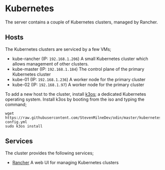 # Kubernetes
The server contains a couple of Kubernetes clusters, managed by Rancher.

## Hosts
The Kubernetes clusters are serviced by a few VMs;

- kube-rancher (IP: `192.168.1.206`) A small Kubernetes cluster which allows management of other clusters.
- kube-master (IP: `192.168.1.184`) The control plane of the primary Kubernetes cluster
- kube-01 (IP: `192.168.1.236`) A worker node for the primary cluster
- kube-02 (IP: `192.168.1.97`) A worker node for the primary cluster

To add a new host to the cluster, install [k3os](https://k3os.io/); a dedicated Kubernetes operating system. Install k3os by booting from the iso and typing the command;

```
wget https://raw.githubusercontent.com/StevenMilneDev/odin/master/kubernetes/cloud-config.yml
sudo k3os install
```

## Services
The cluster provides the following services;

- [Rancher](https://192.168.1.182/) A web UI for managing Kubernetes clusters
